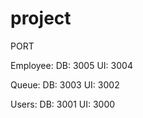 # project

PORT 

  Employee: 
    DB: 3005
    UI: 3004
    
  Queue:
    DB: 3003
    UI: 3002
    
  Users:
    DB: 3001
    UI: 3000
